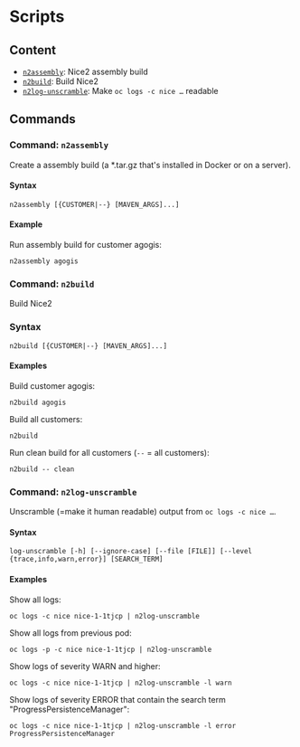 # Scripts

## Content

* [`n2assembly`](#command-n2assembly): Nice2 assembly build
* [`n2build`](#command-n2build): Build Nice2
* [`n2log-unscramble`](#command-n2log-unscramble): Make `oc logs -c nice …` readable

## Commands

### Command: `n2assembly`

Create a assembly build (a *.tar.gz that's installed in Docker or on a server).

#### Syntax

```
n2assembly [{CUSTOMER|--} [MAVEN_ARGS]...]
```

#### Example
  
Run assembly build for customer agogis:
  
```
n2assembly agogis
```


### Command: `n2build`

Build Nice2

### Syntax

```
n2build [{CUSTOMER|--} [MAVEN_ARGS]...]
```

#### Examples

Build customer agogis:

```
n2build agogis
```

Build all customers:

```
n2build
```

Run clean build for all customers (`--` = all customers):

```
n2build -- clean
```


### Command: `n2log-unscramble`

Unscramble (=make it human readable) output from `oc logs -c nice …`.

#### Syntax

```
log-unscramble [-h] [--ignore-case] [--file [FILE]] [--level {trace,info,warn,error}] [SEARCH_TERM]
```

#### Examples

Show all logs:

```
oc logs -c nice nice-1-1tjcp | n2log-unscramble
```

Show all logs from previous pod:

```
oc logs -p -c nice nice-1-1tjcp | n2log-unscramble
```

Show logs of severity WARN and higher:

```
oc logs -c nice nice-1-1tjcp | n2log-unscramble -l warn
```

Show logs of severity ERROR that contain the search term "ProgressPersistenceManager":

```
oc logs -c nice nice-1-1tjcp | n2log-unscramble -l error ProgressPersistenceManager
```
